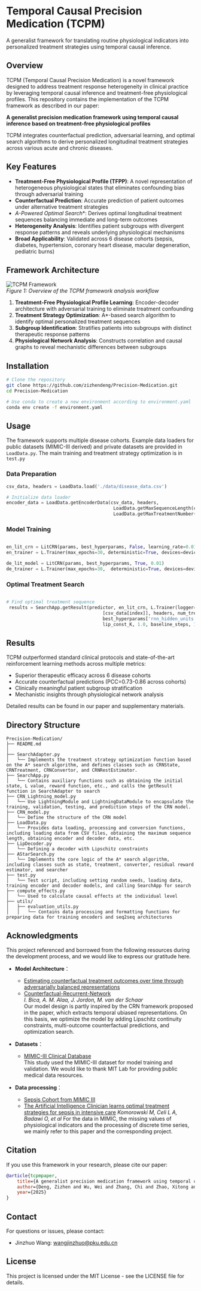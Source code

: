 # Temporal Causal Precision Medication (TCPM)

A generalist framework for translating routine physiological indicators into personalized treatment strategies using temporal causal inference.

## Overview

TCPM (Temporal Causal Precision Medication) is a novel framework designed to address treatment response heterogeneity in clinical practice by leveraging temporal causal inference and treatment-free physiological profiles. This repository contains the implementation of the TCPM framework as described in our paper:

**A generalist precision medication framework using temporal causal inference based on treatment-free physiological profiles**  

TCPM integrates counterfactual prediction, adversarial learning, and optimal search algorithms to derive personalized longitudinal treatment strategies across various acute and chronic diseases.

## Key Features

- **Treatment-Free Physiological Profile (TFPP)**: A novel representation of heterogeneous physiological states that eliminates confounding bias through adversarial training
- **Counterfactual Prediction**: Accurate prediction of patient outcomes under alternative treatment strategies
- **A*-Powered Optimal Search**: Derives optimal longitudinal treatment sequences balancing immediate and long-term outcomes
- **Heterogeneity Analysis**: Identifies patient subgroups with divergent response patterns and reveals underlying physiological mechanisms
- **Broad Applicability**: Validated across 6 disease cohorts (sepsis, diabetes, hypertension, coronary heart disease, macular degeneration, pediatric burns)

## Framework Architecture

![TCPM Framework](fig_1.png)  
*Figure 1: Overview of the TCPM framework analysis workflow*

1. **Treatment-Free Physiological Profile Learning**: Encoder-decoder architecture with adversarial training to eliminate treatment confounding
2. **Treatment Strategy Optimization**: A*-based search algorithm to identify optimal personalized treatment sequences
3. **Subgroup Identification**: Stratifies patients into subgroups with distinct therapeutic response patterns
4. **Physiological Network Analysis**: Constructs correlation and causal graphs to reveal mechanistic differences between subgroups

## Installation

```bash
# Clone the repository
git clone https://github.com/zizhendeng/Precision-Medication.git
cd Precision-Medication

# Use conda to create a new environment according to environment.yaml
conda env create -f environment.yaml
```

## Usage
The framework supports multiple disease cohorts. Example data loaders for public datasets (MIMIC-III derived) and private datasets are provided in `LoadData.py`. The main training and treatment strategy optimization is in `test.py`


### Data Preparation

```python
csv_data, headers = LoadData.load('./data/disease_data.csv')

# Initialize data loader
encoder_data = LoadData.getEncoderData(csv_data, headers,
                                        LoadData.getMaxSequenceLength(csv_data),
                                        LoadData.getMaxTreatmentNumber(csv_data, headers))
```

### Model Training

```python

en_lit_crn = LitCRN(params, best_hyperparams, False, learning_rate=0.01)
en_trainer = L.Trainer(max_epochs=30, deterministic=True, devices=devices)

de_lit_model = LitCRN(params, best_hyperparams, True, 0.01)
de_trainer = L.Trainer(max_epochs=30,  deterministic=True, devices=devices)

```


### Optimal Treatment Search

```python

# Find optimal treatment sequence
 results = SearchApp.getResult(predictor, en_lit_crn, L.Trainer(logger=False, deterministic=True,  devices=devices), de_lit_model,
                                    [csv_data[index]], headers, num_treatments, horizons,
                                    best_hyperparams['rnn_hidden_units'],
                                    lip_const_K, 1.0, baseline_steps, 10)
```


## Results

TCPM outperformed standard clinical protocols and state-of-the-art reinforcement learning methods across multiple metrics:

- Superior therapeutic efficacy across 6 disease cohorts
- Accurate counterfactual predictions (PCC=0.73-0.86 across cohorts)
- Clinically meaningful patient subgroup stratification
- Mechanistic insights through physiological network analysis

Detailed results can be found in our paper and supplementary materials.

## Directory Structure

```
Precision-Medication/
├── README.md
│   
├── SearchAdapter.py
│   └── Implements the treatment strategy optimization function based on the A* search algorithm, and defines classes such as CRNState, CRNTreatment, CRNConvertor, and CRNRestEstimator.
├── SearchApp.py
│   └── Contains auxiliary functions such as obtaining the initial state, L value, reward function, etc., and calls the getResult function in SearchAdapter to search
├── CRN_Lightning_model.py
│   └── Use LightningModule and LightningDataModule to encapsulate the training, validation, testing, and prediction steps of the CRN model.
├── CRN_model.py
│   └── Define the structure of the CRN model
├── LoadData.py
│   └── Provides data loading, processing and conversion functions, including loading data from CSV files, obtaining the maximum sequence length, obtaining encoder and decoder data, etc.
├── LipDecoder.py
│   └── Defining a decoder with Lipschitz constraints
├── AStarSearch.py
│   └── Implements the core logic of the A* search algorithm, including classes such as state, treatment, converter, residual reward estimator, and searcher
├── test.py
│   └── Test script, including setting random seeds, loading data, training encoder and decoder models, and calling SearchApp for search
├── compute_effects.py
│   └── Used to calculate causal effects at the individual level
├── utils/
│   ├── evaluation_utils.py
│   │   └── Contains data processing and formatting functions for preparing data for training encoders and seq2seq architectures
```
## Acknowledgments

This project referenced and borrowed from the following resources during the development process, and we would like to express our gratitude here.

- **Model Architecture**：
  - [Estimating counterfactual treatment outcomes over time through adversarially balanced representations](https://openreview.net/forum?id=BJg866NFvB)
  - [Counterfactual-Recurrent-Network](https://github.com/ioanabica/Counterfactual-Recurrent-Network.git)  
    *I. Bica, A. M. Alaa, J. Jordon, M. van der Schaar*  
    Our model design is partly inspired by the CRN framework proposed in the paper, which extracts temporal ubiased representations. On this basis, we optimize the model by adding Lipschitz continuity constraints, multi-outcome counterfactual predictions, and optimization search.
    
- **Datasets**：
  - [MIMIC-III Clinical Database](https://github.com/MIT-LCP/mimic-code.git)  
   This study used the MIMIC-III dataset for model training and validation. We would like to thank MIT Lab for providing public medical data resources.

- **Data processing**：
  - [Sepsis Cohort from MIMIC III](https://github.com/microsoft/mimic_sepsis.git)
  - [The Artificial Intelligence Clinician learns optimal treatment strategies for sepsis in intensive care](https://www.nature.com/articles/s41591-018-0213-5)
    *Komorowski M, Celi L A, Badawi O, et al*
   For the data in MIMIC, the missing values ​​of physiological indicators and the processing of discrete time series, we mainly refer to this paper and the corresponding project.

    
## Citation

If you use this framework in your research, please cite our paper:

```bibtex
@article{tcpmpaper,
    title={A generalist precision medication framework using temporal causal inference based on treatment-free physiological profiles},
    author={Deng, Zizhen and Wu, Wei and Zhang, Chi and Zhao, Xitong and Pu, Minghao and Bu, Yanbin and Liao, Yanfeng and Wang, Changguan and Yang, Jiarui and Wang, Yanni and Wang, Jinzhuo},
    year={2025}
}
```

## Contact

For questions or issues, please contact:
- Jinzhuo Wang: wangjinzhuo@pku.edu.cn
  
## License

This project is licensed under the MIT License - see the LICENSE file for details.
